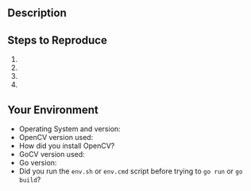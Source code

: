 <!--- Please provide a general summary of the issue in the Title above -->

## Description
<!--- Detailed information about the issue itself -->

## Steps to Reproduce
<!--- Provide a link to a live example, or an unambiguous set of steps to -->
<!--- reproduce this bug. Include code to reproduce, if relevant -->
1.
2.
3.
4.

## Your Environment
<!--- Include as many relevant details about your environment -->

* Operating System and version:
* OpenCV version used:
* How did you install OpenCV?
* GoCV version used:
* Go version:
* Did you run the `env.sh` or `env.cmd` script before trying to `go run` or `go build`?
